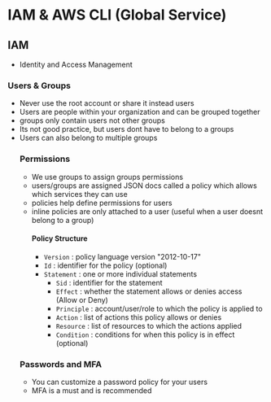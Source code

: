 # IAM & AWS CLI (Global Service)

## IAM
  - Identity and Access Management
  ### Users & Groups
  - Never use the root account or share it instead users
  - Users are people within your organization and can be grouped together
  - groups only contain users not other groups
  - Its not good practice, but users dont have to belong to a groups
  - Users can also belong to multiple groups
    ### Permissions
    - We use groups to assign groups permissions
    - users/groups are assigned JSON docs called a policy which allows which services they can use
    - policies help define permissions for users
    - inline policies are only attached to a user (useful when a user doesnt belong to a group)
      #### Policy Structure
      - `Version` : policy language version "2012-10-17"
      - `Id` : identifier for the policy (optional)
      - `Statement` : one or more individual statements
        - `Sid` : identifier for the statement
        - `Effect` : whether the statement allows or denies access (Allow or Deny)
        - `Principle` : account/user/role to which the policy is applied to
        - `Action` : list of actions this policy allows or denies
        - `Resource` : list of resources to which the actions applied
        - `Condition` : conditions for when this policy is in effect (optional)
    ### Passwords and MFA
      - You can customize a password policy for your users
      -  MFA is a must and is recommended
  
  

